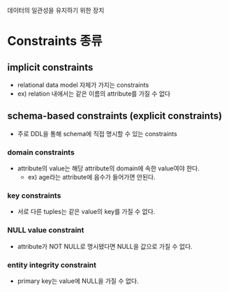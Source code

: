 데이터의 일관성을 유지하기 위한 장치
# Constraints 종류
## implicit constraints
- relational data model 자체가 가지는 constraints
- ex) relation 내에서는 같은 이름의 attribute를 가질 수 없다
## schema-based constraints (explicit constraints)
- 주로 DDL을 통해 schema에 직접 명시할 수 있는 constraints
### domain constraints
- attribute의 value는 해당 attribute의 domain에 속한 value여야 한다.
	- ex) age라는 attribute에 음수가 들어가면 안된다.
### key constraints
- 서로 다른 tuples는 같은 value의 key를 가질 수 없다.
### NULL value constraint
- attribute가 NOT NULL로 명시됐다면 NULL을 값으로 가질 수 없다.
### entity integrity constraint
- primary key는 value에 NULL을 가질 수 없다.
